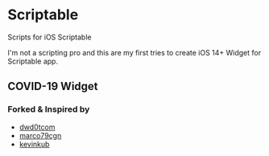 # Scriptable
Scripts for iOS Scriptable

I'm not a scripting pro and this are my first tries to create iOS 14+ Widget for Scriptable app.

## COVID-19 Widget

### Forked & Inspired by

- [dwd0tcom](https://gist.github.com/dwd0tcom/00a7aa6d41f6f945d16171249a50a29d)
- [marco79cgn](https://gist.github.com/marco79cgn/b5f291d6242a2c530e56c748f1ae7f2c)
- [kevinkub](https://gist.github.com/kevinkub/46caebfebc7e26be63403a7f0587f664)


